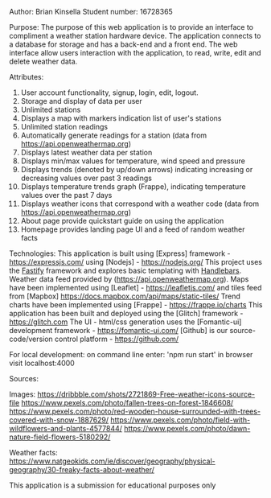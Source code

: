 Author: Brian Kinsella
Student number: 16728365

Purpose:
The purpose of this web application is to provide an interface to compliment a weather station hardware device.
The application connects to a database for storage and has a back-end and a front end. The web interface allow users interaction with
the application, to read, write, edit and delete weather data.

Attributes:

1. User account functionality, signup, login, edit, logout.
2. Storage and display of data per user
3. Unlimited stations
4. Displays a map with markers indication list of user's stations
5. Unlimited station readings
6. Automatically generate readings for a station (data from https://api.openweathermap.org)
7. Displays latest weather data per station
8. Displays min/max values for temperature, wind speed and pressure
9. Displays trends (denoted by up/down arrows) indicating increasing or decreasing values over past 3 readings
10. Displays temperature trends graph (Frappe), indicating temperature values over the past 7 days
11. Displays weather icons that correspond with a weather code (data from https://api.openweathermap.org)
12. About page provide quickstart guide on using the application
13. Homepage provides landing page UI and a feed of random weather facts

Technologies:
This application is built using [Express] framework - https://expressjs.com/ using [Nodejs] - https://nodejs.org/
This project uses the [Fastify](https://www.fastify.io/) framework and explores basic templating with [Handlebars](https://handlebarsjs.com/).
Weather data feed provided by (https://api.openweathermap.org).
Maps have been implemented using [Leaflet] - https://leafletjs.com/ and tiles feed from [Mapbox] https://docs.mapbox.com/api/maps/static-tiles/
Trend charts have been implemented using [Frappe] - https://frappe.io/charts
This application has been built and deployed using the [Glitch] framework - https://glitch.com
The UI - html/css generation uses the [Fomantic-ui] development framework - https://fomantic-ui.com/
[Github] is our source-code/version control platform - https://github.com/

For local development:
on command line enter: 'npm run start'
in browser visit localhost:4000

Sources:

Images:
https://dribbble.com/shots/2721869-Free-weather-icons-source-file
https://www.pexels.com/photo/fallen-trees-on-forest-1846608/
https://www.pexels.com/photo/red-wooden-house-surrounded-with-trees-covered-with-snow-1887629/
https://www.pexels.com/photo/field-with-wildflowers-and-plants-4577844/
https://www.pexels.com/photo/dawn-nature-field-flowers-5180292/

Weather facts:
https://www.natgeokids.com/ie/discover/geography/physical-geography/30-freaky-facts-about-weather/

This application is a submission for educational purposes only
